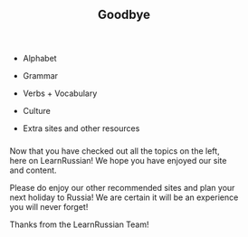 <head>
<meta charset="utf-8">
<meta name="viewport" content="width=device-width, initial-scale=1">
<style>
* {
  box-sizing: border-box;
}

body {
  font-family: Arial, Helvetica, sans-serif;
}

/* Style the header */
header {
  background-color: #666;
  padding: 30px;
  text-align: center;
  font-size: 35px;
  color: white;
}

/* Create two columns/boxes that floats next to each other */
nav {
  float: left;
  width: 30%;
  height: 300px; /* only for demonstration, should be removed */
  background: #ccc;
  padding: 20px;
}

/* Style the list inside the menu */
nav ul {
  list-style-type: none;
  padding: 0;
}

article {
  float: left;
  padding: 20px;
  width: 70%;
  background-color: #f1f1f1;
  height: 300px; /* only for demonstration, should be removed */
}

/* Clear floats after the columns */
section:after {
  content: "";
  display: table;
  clear: both;
}

/* Style the footer */
footer {
  background-color: #777;
  padding: 10px;
  text-align: center;
  color: white;
}

/* Responsive layout - makes the two columns/boxes stack on top of each other instead of next to each other, on small screens */
@media (max-width: 600px) {
  nav, article {
    width: 100%;
    height: auto;
  }
}
</style>
</head>
<body>

<header>
  <h2>Goodbye</h2>
</header>

<section>
  <nav>
    <ul>
      <li>Alphabet</li>
      <p></p>
      <li>Grammar</li>
      <p></p>
      <li>Verbs + Vocabulary</li>
      <p></p>
      <li>Culture</li>
      <p></p>
      <li>Extra sites and other resources</li>
    </ul>
  </nav>
  
  <article>
    <h1></h1>
    <p>Now that you have checked out all the topics on the left, here on LearnRussian! We hope you have enjoyed our site and content.</p>
    <p>Please do enjoy our other recommended sites and plan your next holiday to Russia! We are certain it will be an experience you will never forget!</p>
  </article>
</section>

<footer>
  <p>Thanks from the LearnRussian Team!</p>
</footer>

</body>
</html>
